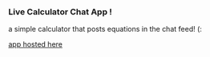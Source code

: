 ### Live Calculator Chat App !

a simple calculator that posts equations in the chat feed! (:

[app hosted here](https://sazzle-calc-chat.herokuapp.com)
